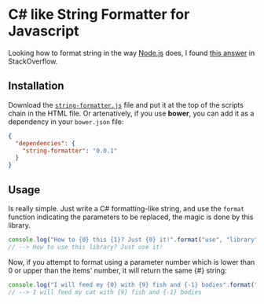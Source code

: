 C# like String Formatter for Javascript
================

Looking how to format string in the way [Node.js](http://nodejs.org/api/util.html#util_util_format_format) does, I found [this answer](http://stackoverflow.com/a/4673436) in StackOverflow.

Installation
-----

Download the [`string-formatter.js`](https://raw.githubusercontent.com/pandres95/string-formatter/master/string-formatter.js) file and put it at the top of the scripts chain in the HTML file. Or artenatively, if you use **bower**, you can add it as a dependency in your `bower.json` file:

```json
{
  "dependencies": {
    "string-formatter": "0.0.1"
  }
}
```

Usage
-----

Is really simple. Just write a C# formatting-like string, and use the `format` function indicating the parameters to be replaced, the magic is done by this library.

```javascript
console.log("How to {0} this {1}? Just {0} it!".format("use", "library"));
// --> How to use this library? Just use it!
```

Now, if you attempt to format using a parameter number which is lower than 0 or upper than the items' number, it will return the same {#} string:

```javascript
console.log("I will feed my {0} with {9} fish and {-1} bodies".format("cat", "fresh", "dead"));
// --> I will feed my cat with {9} fish and {-1} bodies
```
